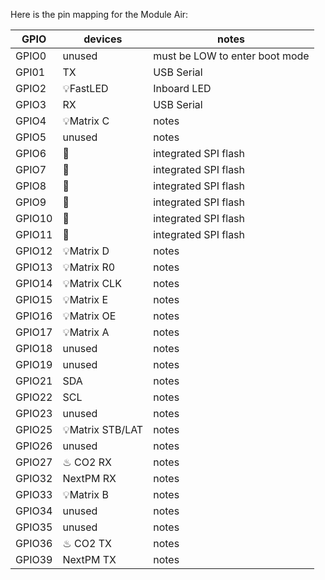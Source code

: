 Here is the pin mapping for the Module Air:

|GPIO| devices | notes |
|----|-----|-----|
|GPIO0| unused | must be LOW to enter boot mode|
|GPI01| TX | USB Serial |
|GPIO2| 💡FastLED | Inboard LED |
|GPIO3| RX | USB Serial |
|GPIO4| 💡Matrix C | notes |
|GPIO5| unused | notes |
|GPIO6| &#x1F6D1;	 | integrated SPI flash |
|GPIO7| &#x1F6D1; | integrated SPI flash |
|GPIO8| &#x1F6D1; | integrated SPI flash |
|GPIO9| &#x1F6D1; | integrated SPI flash |
|GPIO10| &#x1F6D1; | integrated SPI flash |
|GPIO11| &#x1F6D1; | integrated SPI flash |
|GPIO12| 💡Matrix D | notes |
|GPIO13| 💡Matrix R0 | notes |
|GPIO14| 💡Matrix CLK | notes |
|GPIO15| 💡Matrix E | notes |
|GPIO16| 💡Matrix OE | notes |
|GPIO17| 💡Matrix A | notes |
|GPIO18| unused | notes |
|GPIO19| unused | notes |
|GPIO21| SDA | notes |
|GPIO22| SCL | notes |
|GPIO23| unused | notes |
|GPIO25| 💡Matrix STB/LAT | notes |
|GPIO26| unused | notes |
|GPIO27| ♨ CO2 RX | notes |
|GPIO32| NextPM RX | notes |
|GPIO33| 💡Matrix B | notes |
|GPIO34| unused | notes |
|GPIO35| unused | notes |
|GPIO36| ♨ CO2 TX  | notes |
|GPIO39| NextPM TX | notes |


